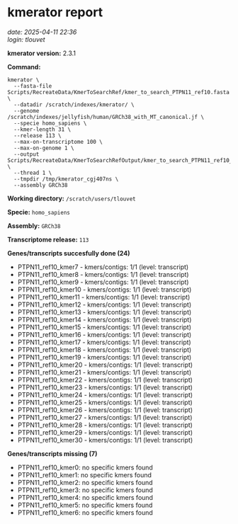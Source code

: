 # kmerator report
*date: 2025-04-11 22:36*  
*login: tlouvet*

**kmerator version:** 2.3.1

**Command:**

```
kmerator \
  --fasta-file Scripts/RecreateData/KmerToSearchRef/kmer_to_search_PTPN11_ref10.fasta \
  --datadir /scratch/indexes/kmerator/ \
  --genome /scratch/indexes/jellyfish/human/GRCh38_with_MT_canonical.jf \
  --specie homo_sapiens \
  --kmer-length 31 \
  --release 113 \
  --max-on-transcriptome 100 \
  --max-on-genome 1 \
  --output Scripts/RecreateData/KmerToSearchRefOutput/kmer_to_search_PTPN11_ref10_output \
  --thread 1 \
  --tmpdir /tmp/kmerator_cgj407ns \
  --assembly GRCh38
```

**Working directory:** `/scratch/users/tlouvet`

**Specie:** `homo_sapiens`

**Assembly:** `GRCh38`

**Transcriptome release:** `113`

**Genes/transcripts succesfully done (24)**

- PTPN11_ref10_kmer7 - kmers/contigs: 1/1 (level: transcript)
- PTPN11_ref10_kmer8 - kmers/contigs: 1/1 (level: transcript)
- PTPN11_ref10_kmer9 - kmers/contigs: 1/1 (level: transcript)
- PTPN11_ref10_kmer10 - kmers/contigs: 1/1 (level: transcript)
- PTPN11_ref10_kmer11 - kmers/contigs: 1/1 (level: transcript)
- PTPN11_ref10_kmer12 - kmers/contigs: 1/1 (level: transcript)
- PTPN11_ref10_kmer13 - kmers/contigs: 1/1 (level: transcript)
- PTPN11_ref10_kmer14 - kmers/contigs: 1/1 (level: transcript)
- PTPN11_ref10_kmer15 - kmers/contigs: 1/1 (level: transcript)
- PTPN11_ref10_kmer16 - kmers/contigs: 1/1 (level: transcript)
- PTPN11_ref10_kmer17 - kmers/contigs: 1/1 (level: transcript)
- PTPN11_ref10_kmer18 - kmers/contigs: 1/1 (level: transcript)
- PTPN11_ref10_kmer19 - kmers/contigs: 1/1 (level: transcript)
- PTPN11_ref10_kmer20 - kmers/contigs: 1/1 (level: transcript)
- PTPN11_ref10_kmer21 - kmers/contigs: 1/1 (level: transcript)
- PTPN11_ref10_kmer22 - kmers/contigs: 1/1 (level: transcript)
- PTPN11_ref10_kmer23 - kmers/contigs: 1/1 (level: transcript)
- PTPN11_ref10_kmer24 - kmers/contigs: 1/1 (level: transcript)
- PTPN11_ref10_kmer25 - kmers/contigs: 1/1 (level: transcript)
- PTPN11_ref10_kmer26 - kmers/contigs: 1/1 (level: transcript)
- PTPN11_ref10_kmer27 - kmers/contigs: 1/1 (level: transcript)
- PTPN11_ref10_kmer28 - kmers/contigs: 1/1 (level: transcript)
- PTPN11_ref10_kmer29 - kmers/contigs: 1/1 (level: transcript)
- PTPN11_ref10_kmer30 - kmers/contigs: 1/1 (level: transcript)


**Genes/transcripts missing (7)**

- PTPN11_ref10_kmer0: no specific kmers found
- PTPN11_ref10_kmer1: no specific kmers found
- PTPN11_ref10_kmer2: no specific kmers found
- PTPN11_ref10_kmer3: no specific kmers found
- PTPN11_ref10_kmer4: no specific kmers found
- PTPN11_ref10_kmer5: no specific kmers found
- PTPN11_ref10_kmer6: no specific kmers found
